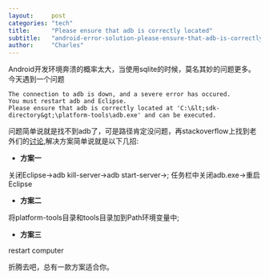 ```yaml
---
layout:     post
categories: "tech"
title:      "Please ensure that adb is correctly located"
subtitle:   "android-error-solution-please-ensure-that-adb-is-correctly-located"
author:     "Charles"
---
```


Android开发环境奔溃的概率太大，当使用sqlite的时候，莫名其妙的问题更多。
今天遇到一个问题
~~~
The connection to adb is down, and a severe error has occured. 
You must restart adb and Eclipse. 
Please ensure that adb is correctly located at 'C:\&lt;sdk-directory&gt;\platform-tools\adb.exe' and can be executed.
~~~

问题简单说就是找不到adb了，可是路径肯定没问题，再stackoverflow上找到老外们的[讨论](http://stackoverflow.com/questions/5035456/the-connection-to-adb-is-down-and-a-severe-error-has-occurred),解决方案简单说就是以下几招:

- **方案一**

关闭Eclipse->adb kill-server->adb start-server->;
任务栏中关闭adb.exe->重启Eclipse

- **方案二**

将platform-tools目录和tools目录加到Path环境变量中;

- **方案三**

restart computer

折腾去吧，总有一款方案适合你。
